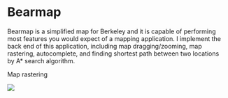 # Bearmap
  Bearmap is a simplified map for Berkeley and it is capable of performing most features you would expect of a mapping 
application. 
  I implement the back end of this application, including map dragging/zooming, map rastering, autocomplete, and finding
shortest path between two locations by A* search algorithm.

Map rastering 

<img src="https://media.giphy.com/media/gdNtnEYJpli6GJ3kXM/giphy.gif" >

